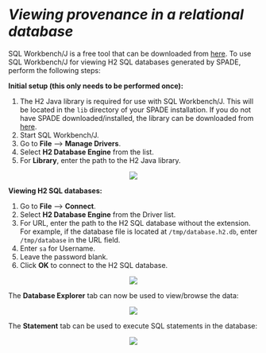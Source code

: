 # _Viewing provenance in a relational database_ #

SQL Workbench/J is a free tool that can be downloaded from [here](http://www.sql-workbench.net/). To use SQL Workbench/J for viewing H2 SQL databases generated by SPADE, perform the following steps:

**Initial setup (this only needs to be performed once):**
  1. The H2 Java library is required for use with SQL Workbench/J. This will be located in the `lib` directory of your SPADE installation. If you do not have SPADE downloaded/installed, the library can be downloaded from [here](http://data-provenance.googlecode.com/svn/trunk/SPADE/lib/h2-1.3.169.jar).
  1. Start SQL Workbench/J.
  1. Go to **File** --> **Manage Drivers**.
  1. Select **H2 Database Engine** from the list.
  1. For **Library**, enter the path to the H2 Java library.

<p align='center'>
<img src='http://data-provenance.googlecode.com/svn/wiki/img/sql_configure_driver.png' />
</p>

**Viewing H2 SQL databases:**
  1. Go to **File** --> **Connect**.
  1. Select **H2 Database Engine** from the Driver list.
  1. For URL, enter the path to the H2 SQL database without the extension. For example, if the database file is located at `/tmp/database.h2.db`, enter `/tmp/database` in the URL field.
  1. Enter `sa` for Username.
  1. Leave the password blank.
  1. Click **OK** to connect to the H2 SQL database.

<p align='center'>
<img src='http://data-provenance.googlecode.com/svn/wiki/img/sql_connect_database.png' />
</p>

The **Database Explorer** tab can now be used to view/browse the data:

<p align='center'>
<img src='http://data-provenance.googlecode.com/svn/wiki/img/sql_browsing_table.png' />
</p>

The **Statement** tab can be used to execute SQL statements in the database:

<p align='center'>
<img src='http://data-provenance.googlecode.com/svn/wiki/img/sql_search_data.png' />
</p>